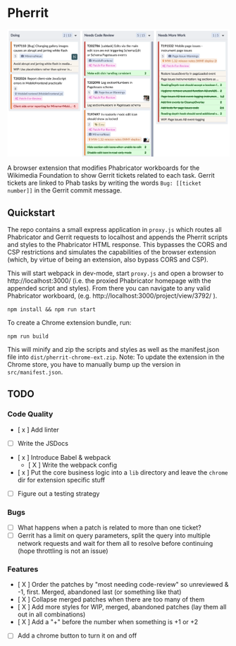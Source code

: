 # Pherrit


![screenshot](screenshot.png)

A browser extension that modifies Phabricator workboards for the Wikimedia Foundation to show Gerrit tickets related to each task. Gerrit tickets are linked to Phab tasks by writing the words `Bug: [[ticket number]]` in the Gerrit commit message.

## Quickstart
The repo contains a small express application in `proxy.js` which routes all Phabricator and Gerrit requests to localhost
and appends the Pherrit scripts and styles to the Phabricator HTML response. This bypasses the CORS and CSP restrictions
and simulates the capabilities of the browser extension (which, by virtue of being an extension, also bypass CORS and CSP).

This will start webpack in dev-mode, start `proxy.js` and open a browser to http://localhost:3000/
(i.e. the proxied Phabricator homepage with the appended script and styles). From there you can navigate to any valid Phabricator workboard, (e.g. http://localhost:3000/project/view/3792/ ).
```
npm install && npm run start
```

To create a Chrome extension bundle, run:
```
npm run build
```
This will minify and zip the scripts and styles as well as the manifest.json file into `dist/pherrit-chrome-ext.zip`. Note: To update the extension in the
Chrome store, you have to manually bump up the version in `src/manifest.json`.

## TODO

### Code Quality
* [ x ] Add linter
* [ ] Write the JSDocs
* [ x ] Introduce Babel & webpack
    * [ X ] Write the webpack config
* [ x ] Put the core business logic into a `lib` directory and leave the `chrome` dir for extension specific stuff
* [ ] Figure out a testing strategy

### Bugs
* [ ] What happens when a patch is related to more than one ticket?
* [ ] Gerrit has a limit on query parameters, split the query into multiple network requests and wait for them all to resolve before continuing (hope throttling is not an issue)

### Features
* [ X ] Order the patches by "most needing code-review" so unreviewed & -1, first. Merged, abandoned last (or something like that)
* [ X ] Collapse merged patches when there are too many of them
* [ X ] Add more styles for WIP, merged, abandoned patches (lay them all out in all combinations)
* [ X ] Add a "+" before the number when something is +1 or +2
* [ ] Add a chrome button to turn it on and off
